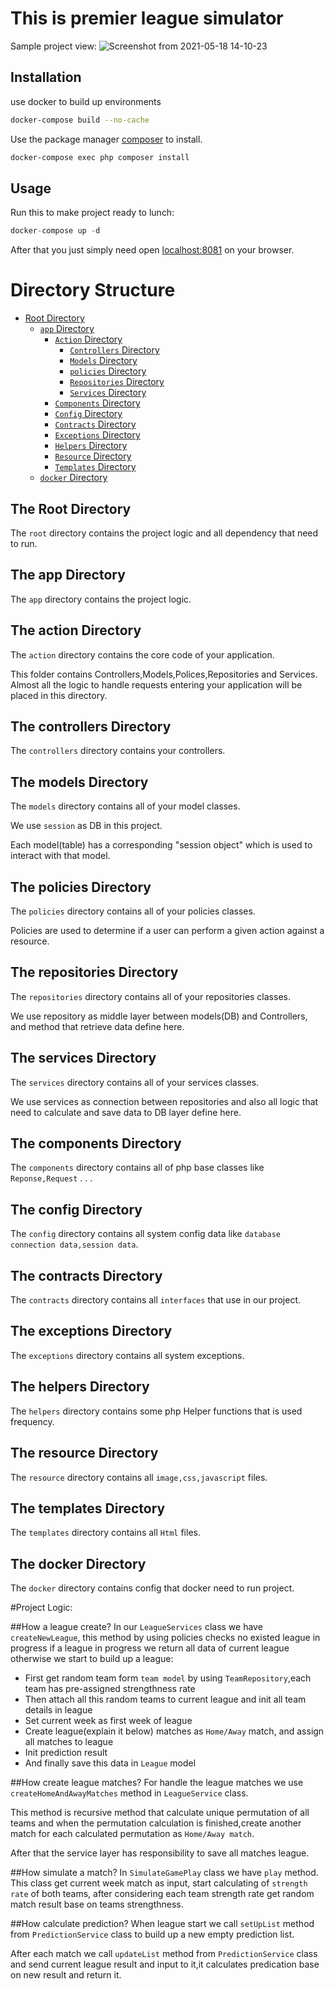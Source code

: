 # This is premier league simulator

Sample project view:
![Screenshot from 2021-05-18 14-10-23](https://user-images.githubusercontent.com/23332838/118644529-26c03a00-b7f3-11eb-8410-9558d7e5a6c8.png)


## Installation
use docker to build up environments
```bash
docker-compose build --no-cache
```
Use the package manager [composer](https://getcomposer.org/) to install.

```bash
docker-compose exec php composer install
```


## Usage

Run this to make project ready to lunch: 
```python
docker-compose up -d
```
After that you just simply need open [localhost:8081](http://localhost:8081) on your browser.


# Directory Structure

- [Root Directory](#the-root-directory)
    - [`app` Directory](#the-app-directory)
        - [`Action` Directory](#the-action-directory)
            - [`Controllers` Directory](#the-controllers-directory)
            - [`Models` Directory](#the-models-directory)
            - [`policies` Directory](#the-policies-directory)
            - [`Repositories` Directory](#the-repositories-directory)
            - [`Services` Directory](#the-services-directory)
        - [`Components` Directory](#the-Components-directory)
        - [`Config` Directory](#the-config-directory)
        - [`Contracts` Directory](#the-contracts-directory)
        - [`Exceptions` Directory](#the-exceptions-directory)
        - [`Helpers` Directory](#the-helpers-directory)
        - [`Resource` Directory](#the-resource-directory)
        - [`Templates` Directory](#the-templates-directory)
  - [`docker` Directory](#the-docker-directory)


<a name="the-root-directory"></a>
## The Root Directory
The `root` directory contains the project logic and all dependency that need to run. 


<a name="the-app-directory"></a>
## The app Directory
The `app` directory contains the project logic.

<a name="the-action-directory"></a>
## The action Directory
The `action` directory contains the core code of your application.

This folder contains Controllers,Models,Polices,Repositories and Services. Almost all the logic to handle requests entering your application will be placed in this directory.

<a name="the-controllers-directory"></a>
## The controllers Directory
The `controllers` directory contains your controllers.


<a name="the-models-directory"></a>
## The models Directory
The `models` directory contains all of your model classes.

We use `session` as DB in this project.

Each model(table) has a corresponding "session object" which is used to interact with that model.


<a name="the-policies-directory"></a>
## The policies Directory
The `policies` directory contains all of your policies classes.

Policies are used to determine if a user can perform a given action against a resource.


<a name="the-repositories-directory"></a>
## The repositories Directory
The `repositories` directory contains all of your repositories classes.

We use repository as middle layer between models(DB) and Controllers,
and method that retrieve data define here.


<a name="the-services-directory"></a>
## The services Directory
The `services` directory contains all of your services classes.

We use services as connection between repositories and also all logic that need to calculate and save data to DB layer define here.


<a name="the-Components-directory"></a>
## The components Directory
The `components` directory contains all of php base classes like `Reponse,Request` . . .


<a name="the-config-directory"></a>
## The config Directory
The `config` directory contains all system config data like `database connection data,session data`.

<a name="the-contracts-directory"></a>
## The contracts Directory
The `contracts` directory contains all `interfaces` that use in our project.

<a name="the-exceptions-directory"></a>
## The exceptions Directory
The `exceptions` directory contains all system exceptions.

<a name="the-helpers-directory"></a>
## The helpers Directory
The `helpers` directory contains some php Helper functions that is used frequency.


<a name="the-resource-directory"></a>
## The resource Directory
The `resource` directory contains all `image,css,javascript` files.


<a name="the-templates-directory"></a>
## The templates Directory
The `templates` directory contains all `Html` files.

<a name="the-docker-directory"></a>
## The docker Directory
The `docker` directory contains config that docker need to run project.



#Project Logic:

##How a league create?
In our `LeagueServices` class we have `createNewLeague`, this method by using policies checks no existed league in progress
if a league in progress we return all data of current league otherwise we start to build up a league:

- First get random team form `team model` by using `TeamRepository`,each team has pre-assigned strengthness rate
- Then attach all this random teams to current league and init all team details in league
- Set current week as first week of league
- Create league(explain it below) matches as `Home/Away` match, and assign all matches to league
- Init prediction result
- And finally save this data in `League` model

##How create league matches? 
For handle the league matches we use `createHomeAndAwayMatches` method in `LeagueService` class.

This method is recursive method that calculate unique permutation of all teams and when
the permutation calculation is finished,create another match for each calculated permutation as `Home/Away match`.

After that the service layer has responsibility to save all matches league.


##How simulate a match?
In `SimulateGamePlay` class we have `play` method.
This class get current week match as input, start calculating of `strength rate` of both teams,
after considering each team strength rate get random match result base on teams strengthness.


##How calculate prediction?
When league start we call `setUpList` method from `PredictionService` class to build up a new empty prediction list.

After each match we call `updateList` method from `PredictionService` class and send current league result and input to it,it calculates predication base on new result and return it.
